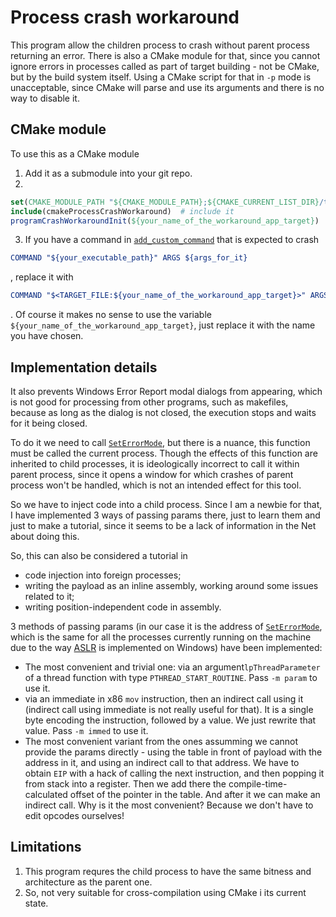 Process crash workaround
========================

This program allow the children process to crash without parent process returning an error. There is also a CMake module for that, since you cannot ignore errors in processes called as part of target building - not be CMake, but by the build system itself. Using a CMake script for that in `-p` mode is unacceptable, since CMake will parse and use its arguments and there is no way to disable it.

CMake module
------------

To use this as a CMake module

1. Add it as a submodule into your git repo.
2. 

```cmake
set(CMAKE_MODULE_PATH "${CMAKE_MODULE_PATH};${CMAKE_CURRENT_LIST_DIR}/thirdparty/cmakeProcessCrashWorkaround")  # add it to search path of CMake modules
include(cmakeProcessCrashWorkaround)  # include it
programCrashWorkaroundInit(${your_name_of_the_workaround_app_target})  # choose a name of the target for this program and build this program. You may want the name of the target to be unique, alphanum and human-readable.
```

3. If you have a command in [`add_custom_command`](https://cmake.org/cmake/help/latest/command/add_custom_command.html) that is expected to crash
```cmake
COMMAND "${your_executable_path}" ARGS ${args_for_it}
```
, replace it with
```cmake
COMMAND "$<TARGET_FILE:${your_name_of_the_workaround_app_target}>" ARGS "${your_executable_path}" ${args_for_it}
```
. Of course it makes no sense to use the variable `${your_name_of_the_workaround_app_target}`, just replace it with the name you have chosen.

Implementation details
----------------------

It also prevents Windows Error Report modal dialogs from appearing, which is not good for processing from other programs, such as makefiles, because as long as the dialog is not closed, the execution stops and waits for it being closed.

To do it we need to call [`SetErrorMode`](https://docs.microsoft.com/en-us/windows/win32/api/errhandlingapi/nf-errhandlingapi-seterrormode), but there is a nuance, this function must be called the current process. Though the effects of this function are inherited to child processes, it is ideologically incorrect to call it within parent process, since it opens a window for which crashes of parent process won't be handled, which is not an intended effect for this tool.

So we have to inject code into a child process. Since I am a newbie for that, I have implemented 3 ways of passing params there, just to learn them and just to make a tutorial, since it seems to be a lack of information in the Net about doing this.

So, this can also be considered a tutorial in
* code injection into foreign processes;
* writing the payload as an inline assembly, working around some issues related to it;
* writing position-independent code in assembly.

3 methods of passing params (in our case it is the address of [`SetErrorMode`](https://docs.microsoft.com/en-us/windows/win32/api/errhandlingapi/nf-errhandlingapi-seterrormode), which is the same for all the processes currently running on the machine due to the way [ASLR](https://en.wikipedia.org/wiki/ASLR) is implemented on Windows) have been implemented:
* The most convenient and trivial one: via an argument`lpThreadParameter` of a thread function with type `PTHREAD_START_ROUTINE`. Pass `-m param` to use it.
* via an immediate in x86 `mov` instruction, then an indirect call using it (indirect call using immediate is not really useful for that). It is a single byte encoding the instruction, followed by a value. We just rewrite that value. Pass `-m immed` to use it.
* The most convenient variant from the ones assumming we cannot provide the params directly - using the table in front of payload with the address in it, and using an indirect call to that address. We have to obtain `EIP` with a hack of calling the next instruction, and then popping it from stack into a register. Then we add there the compile-time-calculated offset of the pointer in the table. And after it we can make an indirect call. Why is it the most convenient? Because we don't have to edit opcodes ourselves!

Limitations
-----------

1. This program requres the child process to have the same bitness and architecture as the parent one.
2. So, not very suitable for cross-compilation using CMake i its current state.
